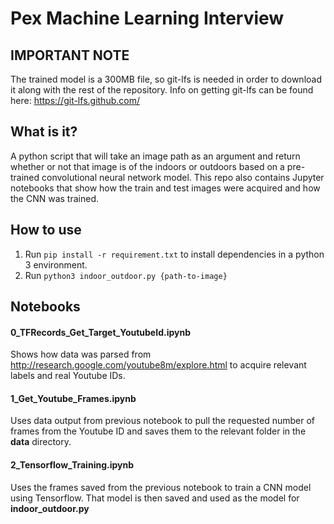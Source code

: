 Pex Machine Learning Interview
==============================

IMPORTANT NOTE
-----------
The trained model is a 300MB file, so git-lfs is needed in order to download it along with the rest of the repository. Info on getting git-lfs can be found here: https://git-lfs.github.com/

What is it?
-----------
A python script that will take an image path as an argument and return whether or not that image is of the indoors or outdoors based on a pre-trained convolutional neural network model. 
This repo also contains Jupyter notebooks that show how the train and test images were acquired and how the CNN was trained.

How to use
-----------
1. Run `pip install -r requirement.txt` to install dependencies in a python 3 environment.
2. Run `python3 indoor_outdoor.py {path-to-image}`

Notebooks
-------------
#### 0_TFRecords_Get_Target_YoutubeId.ipynb
Shows how data was parsed from http://research.google.com/youtube8m/explore.html to acquire relevant labels and real Youtube IDs.
#### 1_Get_Youtube_Frames.ipynb 
Uses data output from previous notebook to pull the requested number of frames from the Youtube ID and saves them to the relevant folder in the **data** directory.
#### 2_Tensorflow_Training.ipynb
Uses the frames saved from the previous notebook to train a CNN model using Tensorflow. That model is then saved and used as the model for **indoor_outdoor.py**